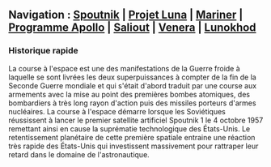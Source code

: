 ## Navigation : [Spoutnik](https://lilysa.github.io/CMSretourSur/spoutnik) | [Projet Luna](https://lilysa.github.io/CMSretourSur/luna) | [Mariner](https://lilysa.github.io/CMSretourSur/mariner) | [Programme Apollo](https://lilysa.github.io/CMSretourSur/programmeApollo) | [Saliout](https://lilysa.github.io/CMSretourSur/saliout) | [Venera](https://lilysa.github.io/CMSretourSur/venera) | [Lunokhod](https://lilysa.github.io/CMSretourSur/lunokhod)

### Historique rapide
La course à l'espace est une des manifestations de la Guerre froide à laquelle se sont livrées les deux superpuissances à compter de la fin de la Seconde Guerre mondiale et qui s'était d'abord traduit par une course aux armements avec la mise au point des premières bombes atomiques, des bombardiers à très long rayon d'action puis des missiles porteurs d'armes nucléaires. La course à l'espace démarre lorsque les Soviétiques réussissent à lancer le premier satellite artificiel Spoutnik 1 le 4 octobre 1957 remettant ainsi en cause la suprématie technologique des États-Unis. Le retentissement planétaire de cette première spatiale entraine une réaction très rapide des États-Unis qui investissent massivement pour rattraper leur retard dans le domaine de l'astronautique.

